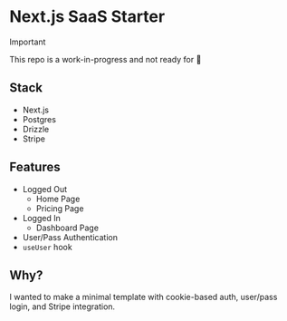 # Next.js SaaS Starter

> [!IMPORTANT]  
> This repo is a work-in-progress and not ready for 👀

## Stack

- Next.js
- Postgres
- Drizzle
- Stripe

## Features

- Logged Out
  - Home Page
  - Pricing Page
- Logged In
  - Dashboard Page
- User/Pass Authentication
- `useUser` hook

## Why?

I wanted to make a minimal template with cookie-based auth, user/pass login, and Stripe integration.
